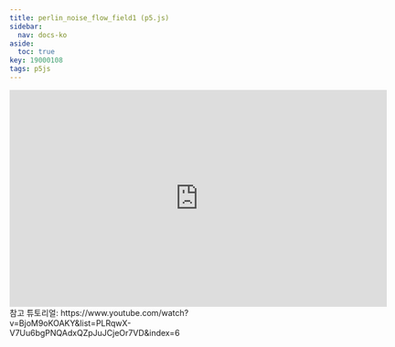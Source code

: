 ```yaml
---
title: perlin_noise_flow_field1 (p5.js)
sidebar:
  nav: docs-ko
aside:
  toc: true
key: 19000108
tags: p5js
---
```


<center>
  <iframe width = "660" height = "380" src="https://angeloyeo.github.io/p5/practice_p5js/perlin_noise_flow_field1/" frameborder = "0"></iframe>
</center>
참고 튜토리얼: https://www.youtube.com/watch?v=BjoM9oKOAKY&list=PLRqwX-V7Uu6bgPNQAdxQZpJuJCjeOr7VD&index=6
